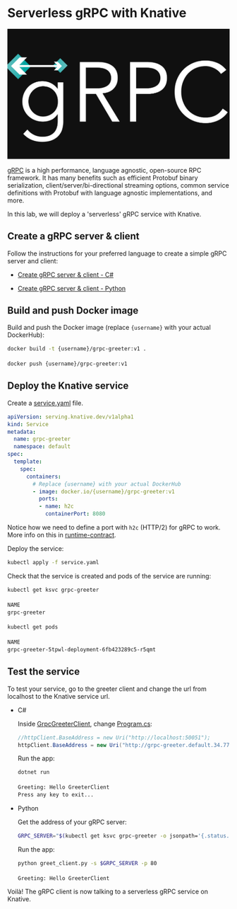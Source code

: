 # Serverless gRPC with Knative

![gRPC](./images/grpc.png)

[gRPC](https://grpc.io/) is a high performance, language agnostic, open-source RPC framework. It has many benefits such as efficient Protobuf binary serialization, client/server/bi-directional streaming options, common service definitions with Protobuf with language agnostic implementations, and more.

In this lab, we will deploy a 'serverless' gRPC service with Knative.

## Create a gRPC server & client

Follow the instructions for your preferred language to create a simple gRPC server and client:

* [Create gRPC server & client - C#](grpc-csharp.md)

* [Create gRPC server & client - Python](grpc-python.md)

## Build and push Docker image

Build and push the Docker image (replace `{username}` with your actual DockerHub):

```bash
docker build -t {username}/grpc-greeter:v1 .

docker push {username}/grpc-greeter:v1
```

## Deploy the Knative service

Create a [service.yaml](../serving/grpc/service.yaml) file.

```yaml
apiVersion: serving.knative.dev/v1alpha1
kind: Service
metadata:
  name: grpc-greeter
  namespace: default
spec:
  template:
    spec:
      containers:
        # Replace {username} with your actual DockerHub
        - image: docker.io/{username}/grpc-greeter:v1
          ports:
          - name: h2c
            containerPort: 8080
```

Notice how we need to define a port with `h2c` (HTTP/2) for gRPC to work. More info on this in [runtime-contract](https://github.com/knative/serving/blob/master/docs/runtime-contract.md#protocols-and-ports).

Deploy the service:

```bash
kubectl apply -f service.yaml
```

Check that the service is created and pods of the service are running:

```bash
kubectl get ksvc grpc-greeter

NAME
grpc-greeter

kubectl get pods

NAME
grpc-greeter-5tpwl-deployment-6fb423289c5-r5qmt
```

## Test the service

To test your service, go to the greeter client and change the url from localhost to the Knative service url.

* C#

  Inside [GrpcGreeterClient](../serving/grpc/csharp/GrpcGreeterClient), change [Program.cs](../serving/grpc/csharp/GrpcGreeterClient/Program.cs):

  ```csharp
  //httpClient.BaseAddress = new Uri("http://localhost:50051");
  httpClient.BaseAddress = new Uri("http://grpc-greeter.default.34.77.201.183.xip.io");
  ```

  Run the app:

  ```bash
  dotnet run

  Greeting: Hello GreeterClient
  Press any key to exit...
  ```

* Python

  Get the address of your gRPC server:

  ```bash
  GRPC_SERVER="$(kubectl get ksvc grpc-greeter -o jsonpath='{.status.url}')"
  ```

  Run the app:

  ```bash
  python greet_client.py -s $GRPC_SERVER -p 80

  Greeting: Hello GreeterClient
  ```

Voilà! The gRPC client is now talking to a serverless gRPC service on Knative.

